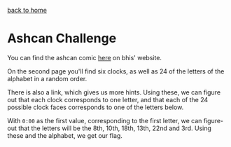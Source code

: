 [back to home](./index.html)

# Ashcan Challenge

You can find the ashcan comic [here](https://www.blackhillsinfosec.com/rekcah/the-future-is-ashcan/) on bhis' website.

On the second page you'll find six clocks, as well as 24 of the letters of the alphabet in a random order.

There is also a link, which gives us more hints.
Using these, we can figure out that each clock corresponds to one letter, and that each of the 24 possible clock faces corresponds to one of the letters below.

With `0:00` as the first value, corresponding to the first letter, we can figure-out that the letters will be the 8th, 10th, 18th, 13th, 22nd and 3rd.
Using these and the alphabet, we get our flag.